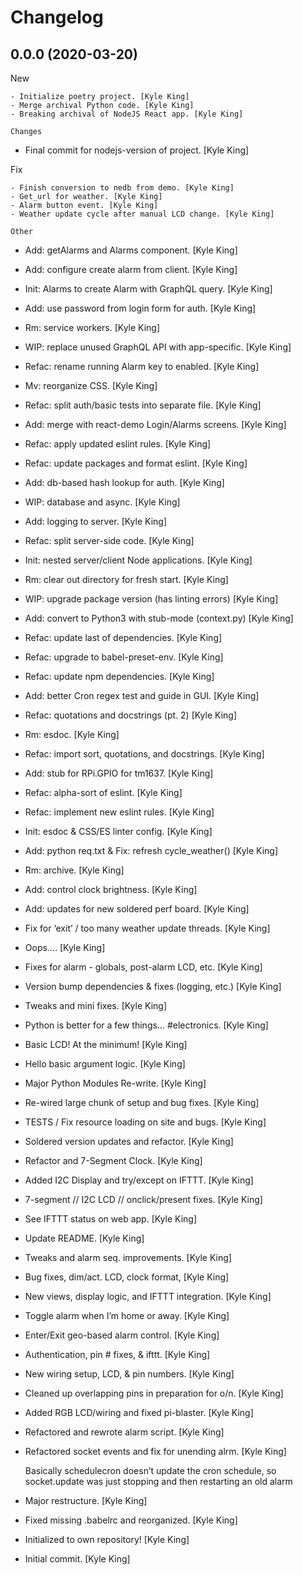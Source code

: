 Changelog
=========


0.0.0 (2020-03-20)
------------------

New
~~~
- Initialize poetry project. [Kyle King]
- Merge archival Python code. [Kyle King]
- Breaking archival of NodeJS React app. [Kyle King]

Changes
~~~~~~~
- Final commit for nodejs-version of project. [Kyle King]

Fix
~~~
- Finish conversion to nedb from demo. [Kyle King]
- Get_url for weather. [Kyle King]
- Alarm button event. [Kyle King]
- Weather update cycle after manual LCD change. [Kyle King]

Other
~~~~~
- Add: getAlarms and Alarms component. [Kyle King]
- Add: configure create alarm from client. [Kyle King]
- Init: Alarms to create Alarm with GraphQL query. [Kyle King]
- Add: use password from login form for auth. [Kyle King]
- Rm: service workers. [Kyle King]
- WIP: replace unused GraphQL API with app-specific. [Kyle King]
- Refac: rename running Alarm key to enabled. [Kyle King]
- Mv: reorganize CSS. [Kyle King]
- Refac: split auth/basic tests into separate file. [Kyle King]
- Add: merge with react-demo Login/Alarms screens. [Kyle King]
- Refac: apply updated eslint rules. [Kyle King]
- Refac: update packages and format eslint. [Kyle King]
- Add: db-based hash lookup for auth. [Kyle King]
- WIP: database and async. [Kyle King]
- Add: logging to server. [Kyle King]
- Refac: split server-side code. [Kyle King]
- Init: nested server/client Node applications. [Kyle King]
- Rm: clear out directory for fresh start. [Kyle King]
- WIP: upgrade package version (has linting errors) [Kyle King]
- Add: convert to Python3 with stub-mode (context.py) [Kyle King]
- Refac: update last of dependencies. [Kyle King]
- Refac: upgrade to babel-preset-env. [Kyle King]
- Refac: update npm dependencies. [Kyle King]
- Add: better Cron regex test and guide in GUI. [Kyle King]
- Refac: quotations and docstrings (pt. 2) [Kyle King]
- Rm: esdoc. [Kyle King]
- Refac: import sort, quotations, and docstrings. [Kyle King]
- Add: stub for RPi.GPIO for tm1637. [Kyle King]
- Refac: alpha-sort of eslint. [Kyle King]
- Refac: implement new eslint rules. [Kyle King]
- Init: esdoc & CSS/ES linter config. [Kyle King]
- Add: python req.txt & Fix: refresh cycle_weather() [Kyle King]
- Rm: archive. [Kyle King]
- Add: control clock brightness. [Kyle King]
- Add: updates for new soldered perf board. [Kyle King]
- Fix for ‘exit’ / too many weather update threads. [Kyle King]
- Oops…. [Kyle King]
- Fixes for alarm - globals, post-alarm LCD, etc. [Kyle King]
- Version bump dependencies & fixes (logging, etc.) [Kyle King]
- Tweaks and mini fixes. [Kyle King]
- Python is better for a few things… #electronics. [Kyle King]
- Basic LCD! At the minimum! [Kyle King]
- Hello basic argument logic. [Kyle King]
- Major Python Modules Re-write. [Kyle King]
- Re-wired large chunk of setup and  bug fixes. [Kyle King]
- TESTS / Fix resource loading on site and bugs. [Kyle King]
- Soldered version updates and refactor. [Kyle King]
- Refactor and 7-Segment Clock. [Kyle King]
- Added I2C Display and try/except on IFTTT. [Kyle King]
- 7-segment // I2C LCD // onclick/present fixes. [Kyle King]
- See IFTTT status on web app. [Kyle King]
- Update README. [Kyle King]
- Tweaks and alarm seq. improvements. [Kyle King]
- Bug fixes, dim/act. LCD, clock format, [Kyle King]
- New views, display logic, and IFTTT integration. [Kyle King]
- Toggle alarm when I’m home or away. [Kyle King]
- Enter/Exit geo-based alarm control. [Kyle King]
- Authentication, pin # fixes, & ifttt. [Kyle King]
- New wiring setup, LCD, & pin numbers. [Kyle King]
- Cleaned up overlapping pins in preparation for o/n. [Kyle King]
- Added RGB LCD/wiring and fixed pi-blaster. [Kyle King]
- Refactored and rewrote alarm script. [Kyle King]
- Refactored socket events and fix for unending alrm. [Kyle King]

  Basically schedulecron doesn’t update the cron schedule, so socket.update was just stopping and then restarting an old alarm
- Major restructure. [Kyle King]
- Fixed missing .babelrc and reorganized. [Kyle King]
- Initialized to own repository! [Kyle King]
- Initial commit. [Kyle King]


